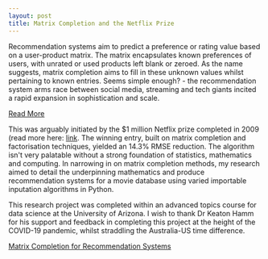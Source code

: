 ```yaml
---
layout: post
title: Matrix Completion and the Netflix Prize
---
```


Recommendation systems aim to predict a preference or rating value based on a user-product matrix. The matrix encapsulates known preferences of users, with unrated or used products left blank or zeroed. As the name suggests, matrix completion aims to fill in these unknown values whilst pertaining to known entries. Seems simple enough? - the recommendation system arms race between social media, streaming and tech giants incited a rapid expansion in sophistication and scale. 

<a href="{{ site.baseurl }}{{ post.url }}" class="read-more">Read More</a>

This was arguably initiated by the $1 million Netflix prize completed in 2009 (read more here: [link](https://www.netflixprize.com). The winning entry, built on matrix completion and factorisation techniques, yielded an 14.3% RMSE reduction. The algorithm isn't very palatable without a strong foundation of statistics, mathematics and computing. In narrowing in on matrix completion methods, my research aimed to detail the underpinning mathematics and produce recommendation systems for a movie database using varied importable inputation algorithms in Python. 

This research project was completed within an advanced topics course for data science at the University of Arizona. I wish to thank Dr Keaton Hamm for his support and feedback in completing this project at the height of the COVID-19 pandemic, whilst straddling the Australia-US time difference. 

<a href="https://apahljina.github.io/Final%20Project%20-%20Pahljina.pdf" target="_blank">Matrix Completion for Recommendation Systems</a>


